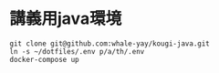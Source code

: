 # 講義用java環境

```
git clone git@github.com:whale-yay/kougi-java.git
ln -s ~/dotfiles/.env p/a/th/.env
docker-compose up
```
